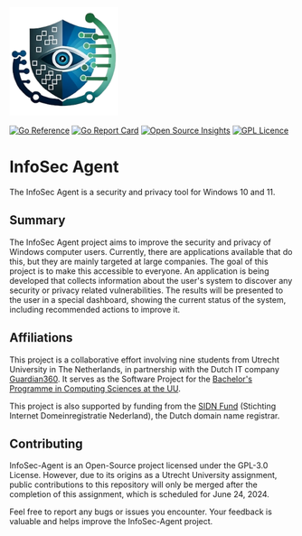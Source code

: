 <img src="https://github.com/InfoSec-Agent/InfoSec-Agent/raw/main/reporting-page/frontend/src/assets/images/logoTeamA-transformed.png" alt="InfoSec-Agent" height="192" />

[![Go Reference](https://pkg.go.dev/badge/github.com/InfoSec-Agent/InfoSec-Agent.svg)](https://pkg.go.dev/github.com/InfoSec-Agent/InfoSec-Agent)
[![Go Report Card](https://goreportcard.com/badge/github.com/InfoSec-Agent/InfoSec-Agent)](https://goreportcard.com/report/github.com/InfoSec-Agent/InfoSec-Agent)
[![Open Source Insights](https://img.shields.io/badge/Open%20Source%20Insights-2ea5b3)](https://deps.dev/go/github.com%2FInfoSec-Agent%2FInfoSec-Agent/)
[![GPL Licence](https://badges.frapsoft.com/os/gpl/gpl.svg?v=103)](LICENSE)

# InfoSec Agent
The InfoSec Agent is a security and privacy tool for Windows 10 and 11.

## Summary
The InfoSec Agent project aims to improve the security and privacy of Windows computer users. Currently, there are applications available that do this, but they are mainly targeted at large companies. The goal of this project is to make this accessible to everyone. An application is being developed that collects information about the user's system to discover any security or privacy related vulnerabilities. The results will be presented to the user in a special dashboard, showing the current status of the system, including recommended actions to improve it.

## Affiliations
This project is a collaborative effort involving nine students from Utrecht University in The Netherlands, in partnership with the Dutch IT company [Guardian360](https://www.guardian360.net/). It serves as the Software Project for the [Bachelor's Programme in Computing Sciences at the UU](https://www.uu.nl/en/organisation/department-of-information-and-computing-sciences/education/bachelors-programmes/computing-sciences).


This project is also supported by funding from the [SIDN Fund](https://www.sidnfonds.nl/projecten/infosec-agent) (Stichting Internet Domeinregistratie Nederland), the Dutch domain name registrar.

## Contributing
InfoSec-Agent is an Open-Source project licensed under the GPL-3.0 License. However, due to its origins as a Utrecht University assignment, public contributions to this repository will only be merged after the completion of this assignment, which is scheduled for June 24, 2024.

Feel free to report any bugs or issues you encounter. Your feedback is valuable and helps improve the InfoSec-Agent project.
